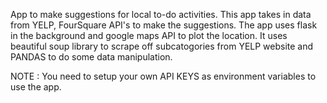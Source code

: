 App to make suggestions for local to-do activities. This app takes in data from YELP, FourSquare API's to make the suggestions.
The app uses flask in the background and google maps API to plot the location.
It uses beautiful soup library to scrape off subcatogories from YELP website and PANDAS to do some data manipulation.

NOTE : You need to setup your own API KEYS as environment variables to use the app.

